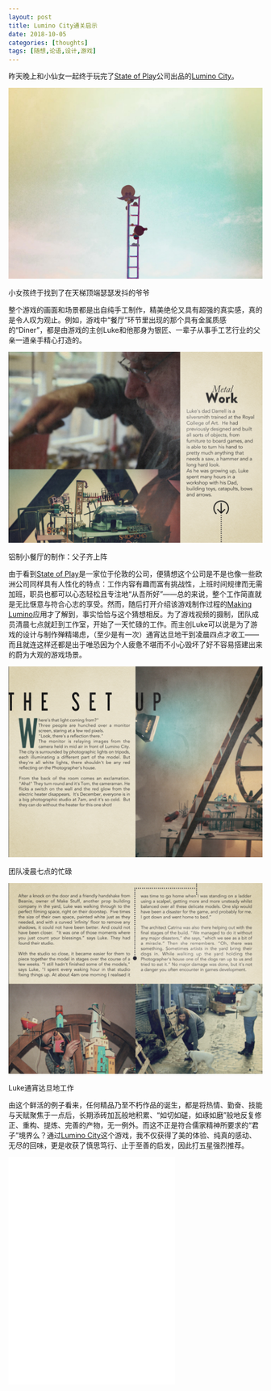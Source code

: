 ```yaml
---
layout: post
title: Lumino City通关启示
date: 2018-10-05
categories: [thoughts]
tags: [随想,论语,设计,游戏]
---
```


昨天晚上和小仙女一起终于玩完了[State of Play](https://www.stateofplaygames.com/)公司出品的[Lumino City](https://www.stateofplaygames.com/luminocity)。

![](/figures/p54499380.jpg)

小女孩终于找到了在天梯顶端瑟瑟发抖的爷爷

整个游戏的画面和场景都是出自纯手工制作，精美绝伦又具有超强的真实感，真的是令人叹为观止。例如，游戏中“餐厅”环节里出现的那个具有金属质感的“Diner”，都是由游戏的主创Luke和他那身为银匠、一辈子从事手工艺行业的父亲一道亲手精心打造的。

![](/figures/p54499496.jpg)

铝制小餐厅的制作：父子齐上阵

由于看到[State of Play](https://www.stateofplaygames.com/)是一家位于伦敦的公司，便猜想这个公司是不是也像一些欧洲公司同样具有人性化的特点：工作内容有趣而富有挑战性，上班时间规律而无需加班，职员也都可以心态轻松且专注地“从吾所好”——总的来说，整个工作简直就是无比惬意与符合心志的享受。然而，随后打开介绍该游戏制作过程的[Making Lumino](https://www.stateofplaygames.com/themakingofluminocity)应用才了解到，事实恰恰与这个猜想相反。为了游戏视频的摄制，团队成员清晨七点就赶到工作室，开始了一天忙碌的工作。而主创Luke可以说是为了游戏的设计与制作殚精竭虑，（至少是有一次）通宵达旦地干到凌晨四点才收工——而且就连这样还都是出于唯恐因为个人疲惫不堪而不小心毁坏了好不容易搭建出来的蔚为大观的游戏场景。

![](/figures/p54499483.jpg)

团队凌晨七点的忙碌

![](/figures/p54499491.jpg)

Luke通宵达旦地工作

由这个鲜活的例子看来，任何精品乃至不朽作品的诞生，都是将热情、勤奋、技能与天赋聚焦于一点后，长期添砖加瓦般地积累、“如切如磋，如琢如磨”般地反复修正、重构、提炼、完善的产物，无一例外。而这不正是符合儒家精神所要求的“君子”境界么？通过[Lumino City](https://www.stateofplaygames.com/luminocity)这个游戏，我不仅获得了美的体验、纯真的感动、无尽的回味，更是收获了慎思笃行、止于至善的启发，因此打五星强烈推荐。

<iframe frameborder="no" border="0" marginwidth="0" marginheight="0" width=330 height=450 src="//music.163.com/outchain/player?type=1&id=34751629&auto=1&height=430"></iframe>
